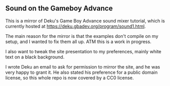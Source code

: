 ## Sound on the Gameboy Advance

This is a mirror of Deku's Game Boy Advance sound mixer tutorial, which is currently hosted at https://deku.gbadev.org/program/sound1.html.

The main reason for the mirror is that the examples don't compile on my setup, and I wanted to fix them all up. ATM this is a work in progress.

I also want to tweak the site presentation to my preferences, mainly white text on a black background.

I wrote Deku an email to ask for permission to mirror the site, and he was very happy to grant it. He also stated his preference for a public domain license, so this whole repo is now covered by a CC0 license.
